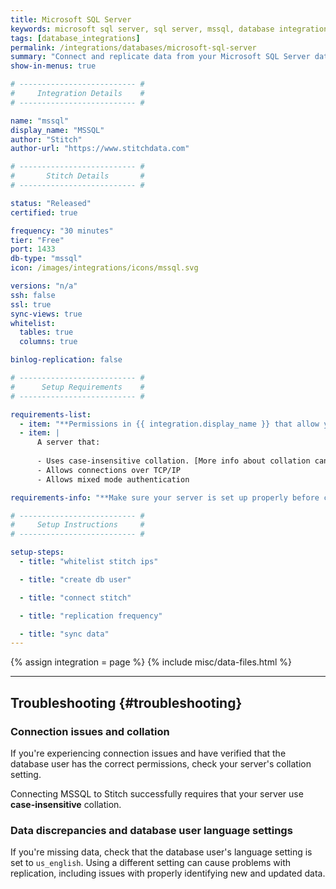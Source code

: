 ```yaml
---
title: Microsoft SQL Server
keywords: microsoft sql server, sql server, mssql, database integration, etl mssql, mssql etl, sql server etl
tags: [database_integrations]
permalink: /integrations/databases/microsoft-sql-server
summary: "Connect and replicate data from your Microsoft SQL Server database using Stitch's MSSQL integration."
show-in-menus: true

# -------------------------- #
#     Integration Details    #
# -------------------------- #

name: "mssql"
display_name: "MSSQL"
author: "Stitch"
author-url: "https://www.stitchdata.com"

# -------------------------- #
#       Stitch Details       #
# -------------------------- #

status: "Released"
certified: true

frequency: "30 minutes"
tier: "Free"
port: 1433
db-type: "mssql"
icon: /images/integrations/icons/mssql.svg

versions: "n/a"
ssh: false
ssl: true
sync-views: true
whitelist:
  tables: true
  columns: true

binlog-replication: false

# -------------------------- #
#      Setup Requirements    #
# -------------------------- #

requirements-list:
  - item: "**Permissions in {{ integration.display_name }} that allow you to create/manage users.** This is required to create the Stitch database user."
  - item: |
      A server that:
      
      - Uses case-insensitive collation. [More info about collation can be found here in Microsoft's documentation](https://docs.microsoft.com/en-us/sql/relational-databases/collations/collation-and-unicode-support#Collation_Defn).
      - Allows connections over TCP/IP
      - Allows mixed mode authentication

requirements-info: "**Make sure your server is set up properly before continuing**. If you need some help figuring out your hosting details, we recommend looping in a member of your engineering team."

# -------------------------- #
#     Setup Instructions     #
# -------------------------- #

setup-steps:
  - title: "whitelist stitch ips"

  - title: "create db user"

  - title: "connect stitch"

  - title: "replication frequency"

  - title: "sync data"
---
```

{% assign integration = page %}
{% include misc/data-files.html %}

---

## Troubleshooting {#troubleshooting}

### Connection issues and collation

If you're experiencing connection issues and have verified that the database user has the correct permissions, check your server's collation setting.

Connecting MSSQL to Stitch successfully requires that your server use **case-insensitive** collation.

### Data discrepancies and database user language settings

If you're missing data, check that the database user's language setting is set to `us_english`. Using a different setting can cause problems with replication, including issues with properly identifying new and updated data.